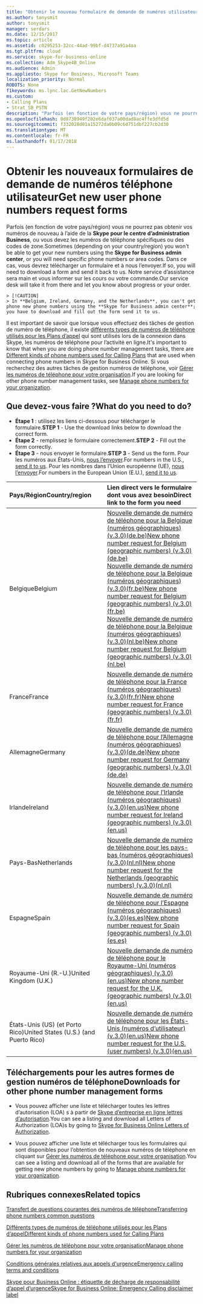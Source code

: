 ```yaml
---
title: "Obtenir le nouveau formulaire de demande de numéros utilisateur téléphonique"
ms.author: tonysmit
author: tonysmit
manager: serdars
ms.date: 12/15/2017
ms.topic: article
ms.assetid: c0295253-32cc-44ad-99bf-d4737a91a4aa
ms.tgt.pltfrm: cloud
ms.service: skype-for-business-online
ms.collection: Adm_Skype4B_Online
ms.audience: Admin
ms.appliesto: Skype for Business, Microsoft Teams
localization_priority: Normal
ROBOTS: None
f1keywords: ms.lync.lac.GetNewNumbers
ms.custom:
- Calling Plans
- Strat_SB_PSTN
description: "Parfois (en fonction de votre pays/région) vous ne pourrez pas obtenir vos numéros de nouveau à l’aide de la Skype pour le centre d’administration Business, ou vous devez les numéros de téléphone spécifiques ou des codes de zone. Dans ce cas, vous devrez télécharger un formulaire et à nous l’envoyer. Notre service d’assistance sera main et vous informer sur les cours ou votre commande."
ms.openlocfilehash: 0d8738949f202e6daf037a00dad8ac4ffe3dfd5d
ms.sourcegitcommit: f332028d01a15272da0b09c6d751dbf227cb2d30
ms.translationtype: MT
ms.contentlocale: fr-FR
ms.lasthandoff: 01/17/2018
---
```

# <a name="get-new-user-phone-numbers-request-forms"></a><span data-ttu-id="28d6d-105">Obtenir les nouveaux formulaires de demande de numéros téléphone utilisateur</span><span class="sxs-lookup"><span data-stu-id="28d6d-105">Get new user phone numbers request forms</span></span>

<span data-ttu-id="28d6d-106">Parfois (en fonction de votre pays/région) vous ne pourrez pas obtenir vos numéros de nouveau à l’aide de la **Skype pour le centre d’administration Business**, ou vous devez les numéros de téléphone spécifiques ou des codes de zone.</span><span class="sxs-lookup"><span data-stu-id="28d6d-106">Sometimes (depending on your country/region) you won't be able to get your new numbers using the **Skype for Business admin center**, or you will need specific phone numbers or area codes.</span></span> <span data-ttu-id="28d6d-107">Dans ce cas, vous devrez télécharger un formulaire et à nous l’envoyer.</span><span class="sxs-lookup"><span data-stu-id="28d6d-107">If so, you will need to download a form and send it back to us.</span></span> <span data-ttu-id="28d6d-108">Notre service d’assistance sera main et vous informer sur les cours ou votre commande.</span><span class="sxs-lookup"><span data-stu-id="28d6d-108">Our service desk will take it from there and let you know about progress or your order.</span></span>
  
    > [!CAUTION]
    > In **Belgium, Ireland, Germany, and the Netherlands**, you can't get phone new phone numbers using the **Skype for Business admin center**; you have to download and fill out the form send it to us. 
  
<span data-ttu-id="28d6d-109">Il est important de savoir que lorsque vous effectuez des tâches de gestion de numéro de téléphone, il existe [différents types de numéros de téléphone utilisés pour les Plans d’appel](different-kinds-of-phone-numbers-used-for-calling-plans.md) qui sont utilisés lors de la connexion dans Skype, les numéros de téléphone pour l’activité en ligne.</span><span class="sxs-lookup"><span data-stu-id="28d6d-109">It's important to know that when you are doing phone number management tasks, there are [Different kinds of phone numbers used for Calling Plans](different-kinds-of-phone-numbers-used-for-calling-plans.md) that are used when connecting phone numbers in Skype for Business Online.</span></span> <span data-ttu-id="28d6d-110">Si vous recherchez des autres tâches de gestion numéros de téléphone, voir [Gérer les numéros de téléphone pour votre organisation](manage-phone-numbers-for-your-organization/manage-phone-numbers-for-your-organization.md).</span><span class="sxs-lookup"><span data-stu-id="28d6d-110">If you are looking for other phone number management tasks, see [Manage phone numbers for your organization](manage-phone-numbers-for-your-organization/manage-phone-numbers-for-your-organization.md).</span></span>

## <a name="what-do-you-need-to-do"></a><span data-ttu-id="28d6d-111">Que devez-vous faire ?</span><span class="sxs-lookup"><span data-stu-id="28d6d-111">What do you need to do?</span></span>

- <span data-ttu-id="28d6d-112">**Étape 1** : utilisez les liens ci-dessous pour télécharger le formulaire.</span><span class="sxs-lookup"><span data-stu-id="28d6d-112">**STEP 1** - Use the download links below to download the correct form.</span></span>
- <span data-ttu-id="28d6d-113">**Étape 2** - remplissez le formulaire correctement.</span><span class="sxs-lookup"><span data-stu-id="28d6d-113">**STEP 2** - Fill out the form correctly.</span></span>
- <span data-ttu-id="28d6d-114">**Étape 3** - nous envoyer le formulaire.</span><span class="sxs-lookup"><span data-stu-id="28d6d-114">**STEP 3** - Send us the form.</span></span> <span data-ttu-id="28d6d-115">Pour les numéros aux États-Unis, [nous l’envoyer](mailto:ptn@microsoft.com).</span><span class="sxs-lookup"><span data-stu-id="28d6d-115">For numbers in the U.S., [send it to us](mailto:ptn@microsoft.com).</span></span> <span data-ttu-id="28d6d-116">Pour les nombres dans l’Union européenne (UE), [nous l’envoyer](mailto:ptneu@microsoft.com).</span><span class="sxs-lookup"><span data-stu-id="28d6d-116">For numbers in the European Union (E.U.), [send it to us](mailto:ptneu@microsoft.com).</span></span>
  
|<span data-ttu-id="28d6d-117">**Pays/Région**</span><span class="sxs-lookup"><span data-stu-id="28d6d-117">**Country/region**</span></span>|<span data-ttu-id="28d6d-118">**Lien direct vers le formulaire dont vous avez besoin**</span><span class="sxs-lookup"><span data-stu-id="28d6d-118">**Direct link to the form you need**</span></span>|
|:-----|:-----|
|<span data-ttu-id="28d6d-119">Belgique</span><span class="sxs-lookup"><span data-stu-id="28d6d-119">Belgium</span></span>  <br/> |<span data-ttu-id="28d6d-120">[Nouvelle demande de numéro de téléphone pour la Belgique (numéros géographiques) (v.3.0)(de.be)](../downloads/new-number-request-forms/new-phone-number-request-for-belgium-(geographic-numbers)-(v.3.0)-(de.be).pdf)</span><span class="sxs-lookup"><span data-stu-id="28d6d-120">[New phone number request for Belgium (geographic numbers) (v.3.0)(de.be)](../downloads/new-number-request-forms/new-phone-number-request-for-belgium-(geographic-numbers)-(v.3.0)-(de.be).pdf)</span></span> <br/> <span data-ttu-id="28d6d-121">[Nouvelle demande de numéro de téléphone pour la Belgique (numéros géographiques) (v.3.0)(fr.be)](../downloads/new-number-request-forms/new-phone-number-request-for-belgium-(geographic-numbers)-(v.3.0)-(fr.be).pdf)</span><span class="sxs-lookup"><span data-stu-id="28d6d-121">[New phone number request for Belgium (geographic numbers) (v.3.0)(fr.be)](../downloads/new-number-request-forms/new-phone-number-request-for-belgium-(geographic-numbers)-(v.3.0)-(fr.be).pdf)</span></span> <br/> <span data-ttu-id="28d6d-122">[Nouvelle demande de numéro de téléphone pour la Belgique (numéros géographiques) (v.3.0)(nl.be)](../downloads/new-number-request-forms/new-phone-number-request-for-belgium-(geographic-numbers)-(v.3.0)-(nl.be).pdf)</span><span class="sxs-lookup"><span data-stu-id="28d6d-122">[New phone number request for Belgium (geographic numbers) (v.3.0)(nl.be)](../downloads/new-number-request-forms/new-phone-number-request-for-belgium-(geographic-numbers)-(v.3.0)-(nl.be).pdf)</span></span> <br/> 
|<span data-ttu-id="28d6d-123">France</span><span class="sxs-lookup"><span data-stu-id="28d6d-123">France</span></span>  <br/> |<span data-ttu-id="28d6d-124">[Nouvelle demande de numéro de téléphone pour la France (numéros géographiques) (v.3.0)(fr.fr)](../downloads/new-number-request-forms/new-phone-number-request-for-france-(geographic-numbers)-(v.3.0)-(fr.fr).pdf)</span><span class="sxs-lookup"><span data-stu-id="28d6d-124">[New phone number request for France (geographic numbers) (v.3.0)(fr.fr)](../downloads/new-number-request-forms/new-phone-number-request-for-france-(geographic-numbers)-(v.3.0)-(fr.fr).pdf)</span></span>|
|<span data-ttu-id="28d6d-125">Allemagne</span><span class="sxs-lookup"><span data-stu-id="28d6d-125">Germany</span></span>  <br/> |<span data-ttu-id="28d6d-126">[Nouvelle demande de numéro de téléphone pour l’Allemagne (numéros géographiques) (v.3.0)(de.de)](../downloads/new-number-request-forms/new-phone-number-request-for-germany-(geographic-numbers)-(v.3.0)-(de.de).pdf)</span><span class="sxs-lookup"><span data-stu-id="28d6d-126">[New phone number request for Germany (geographic numbers) (v.3.0)(de.de)](../downloads/new-number-request-forms/new-phone-number-request-for-germany-(geographic-numbers)-(v.3.0)-(de.de).pdf)</span></span>|
|<span data-ttu-id="28d6d-127">Irlande</span><span class="sxs-lookup"><span data-stu-id="28d6d-127">Ireland</span></span>  <br/> |<span data-ttu-id="28d6d-128">[Nouvelle demande de numéro de téléphone pour l’Irlande (numéros géographiques) (v.3.0)(en.us)](../downloads/new-number-request-forms/new-phone-number-request-for-Ireland-(geographic-numbers)-(v.3.0)-(en.us).pdf)</span><span class="sxs-lookup"><span data-stu-id="28d6d-128">[New phone number request for Ireland (geographic numbers) (v.3.0)(en.us)](../downloads/new-number-request-forms/new-phone-number-request-for-Ireland-(geographic-numbers)-(v.3.0)-(en.us).pdf)</span></span>|
|<span data-ttu-id="28d6d-129">Pays-Bas</span><span class="sxs-lookup"><span data-stu-id="28d6d-129">Netherlands</span></span>  <br/> |<span data-ttu-id="28d6d-130">[Nouvelle demande de numéro de téléphone pour les pays-bas (numéros géographiques) (v.3.0)(nl.nl)](../downloads/new-number-request-forms/new-phone-number-request-for-the-netherlands-(geographic-numbers)-(v.3.0)-(nl.nl).pdf)</span><span class="sxs-lookup"><span data-stu-id="28d6d-130">[New phone number request for the Netherlands (geographic numbers) (v.3.0)(nl.nl)](../downloads/new-number-request-forms/new-phone-number-request-for-the-netherlands-(geographic-numbers)-(v.3.0)-(nl.nl).pdf)</span></span>|
|<span data-ttu-id="28d6d-131">Espagne</span><span class="sxs-lookup"><span data-stu-id="28d6d-131">Spain</span></span>  <br/>  |<span data-ttu-id="28d6d-132">[Nouvelle demande de numéro de téléphone pour l’Espagne (numéros géographiques) (v.3.0)(es.es)](../downloads/new-number-request-forms/new-phone-number-request-for-spain-(geographic-numbers)-(v.3.0)-(es.es).pdf)</span><span class="sxs-lookup"><span data-stu-id="28d6d-132">[New phone number request for Spain (geographic numbers) (v.3.0)(es.es)](../downloads/new-number-request-forms/new-phone-number-request-for-spain-(geographic-numbers)-(v.3.0)-(es.es).pdf)</span></span>| 
<span data-ttu-id="28d6d-133">Royaume-Uni (R.-U.)</span><span class="sxs-lookup"><span data-stu-id="28d6d-133">United Kingdom (U.K.)</span></span> <br/> |<span data-ttu-id="28d6d-134">[Nouvelle demande de numéro de téléphone pour le Royaume-Uni (numéros géographiques) (v.3.0)(en.us)](../downloads/new-number-request-forms/new-phone-number-request-for-the-u.k.-(geographic-numbers)-(v.3.0)-(en.us).pdf)</span><span class="sxs-lookup"><span data-stu-id="28d6d-134">[New phone number request for the U.K. (geographic numbers) (v.3.0)(en.us) ](../downloads/new-number-request-forms/new-phone-number-request-for-the-u.k.-(geographic-numbers)-(v.3.0)-(en.us).pdf)</span></span> 
|<span data-ttu-id="28d6d-135">États-Unis (US) (et Porto Rico)</span><span class="sxs-lookup"><span data-stu-id="28d6d-135">United States (U.S.) (and Puerto Rico)</span></span><br/>|<span data-ttu-id="28d6d-136">[Nouvelle demande de numéro de téléphone pour les États-Unis (numéros d’utilisateur) (v.3.0)(en.us)](../downloads/new-number-request-forms/new-phone-number-request-for-the-u.s.-(user-numbers)-(v.3.0)-(en.us).pdf)</span><span class="sxs-lookup"><span data-stu-id="28d6d-136">[New phone number request for the U.S. (user numbers) (v.3.0)(en.us)](../downloads/new-number-request-forms/new-phone-number-request-for-the-u.s.-(user-numbers)-(v.3.0)-(en.us).pdf)</span></span>|
   
## <a name="downloads-for-other-phone-number-management-forms"></a><span data-ttu-id="28d6d-137">Téléchargements pour les autres formes de gestion numéros de téléphone</span><span class="sxs-lookup"><span data-stu-id="28d6d-137">Downloads for other phone number management forms</span></span>

- <span data-ttu-id="28d6d-138">Vous pouvez afficher une liste et télécharger toutes les lettres d’autorisation (LOA) s à partir de [Skype d’entreprise en ligne lettres d’autorisation](https://go.microsoft.com/fwlink/?LinkID=623745).</span><span class="sxs-lookup"><span data-stu-id="28d6d-138">You can see a listing and download all Letters of Authorization (LOA)s by going to [Skype for Business Online Letters of Authorization](https://go.microsoft.com/fwlink/?LinkID=623745).</span></span>
    
- <span data-ttu-id="28d6d-139">Vous pouvez afficher une liste et télécharger tous les formulaires qui sont disponibles pour l’obtention de nouveaux numéros de téléphone en cliquant sur [Gérer les numéros de téléphone pour votre organisation](../what-are-calling-plans-in-office-365/manage-phone-numbers-for-your-organization/manage-phone-numbers-for-your-organization.md).</span><span class="sxs-lookup"><span data-stu-id="28d6d-139">You can see a listing and download all of the forms that are available for getting new phone numbers by going to [Manage phone numbers for your organization](../what-are-calling-plans-in-office-365/manage-phone-numbers-for-your-organization/manage-phone-numbers-for-your-organization.md).</span></span>
    
## <a name="related-topics"></a><span data-ttu-id="28d6d-140">Rubriques connexes</span><span class="sxs-lookup"><span data-stu-id="28d6d-140">Related topics</span></span>
[<span data-ttu-id="28d6d-141">Transfert de questions courantes des numéros de téléphone</span><span class="sxs-lookup"><span data-stu-id="28d6d-141">Transferring phone numbers common questions</span></span>](transferring-phone-numbers-common-questions.md)

[<span data-ttu-id="28d6d-142">Différents types de numéros de téléphone utilisés pour les Plans d’appel</span><span class="sxs-lookup"><span data-stu-id="28d6d-142">Different kinds of phone numbers used for Calling Plans</span></span>](different-kinds-of-phone-numbers-used-for-calling-plans.md)

[<span data-ttu-id="28d6d-143">Gérer les numéros de téléphone pour votre organisation</span><span class="sxs-lookup"><span data-stu-id="28d6d-143">Manage phone numbers for your organization</span></span>](../what-are-calling-plans-in-office-365/manage-phone-numbers-for-your-organization/manage-phone-numbers-for-your-organization.md)

[<span data-ttu-id="28d6d-144">Conditions générales relatives aux appels d'urgence</span><span class="sxs-lookup"><span data-stu-id="28d6d-144">Emergency calling terms and conditions</span></span>](emergency-calling-terms-and-conditions.md)

[<span data-ttu-id="28d6d-145">Skype pour Business Online : étiquette de décharge de responsabilité d’appel d’urgence</span><span class="sxs-lookup"><span data-stu-id="28d6d-145">Skype for Business Online: Emergency Calling disclaimer label</span></span>](https://go.microsoft.com/fwlink/?LinkID=692099)

